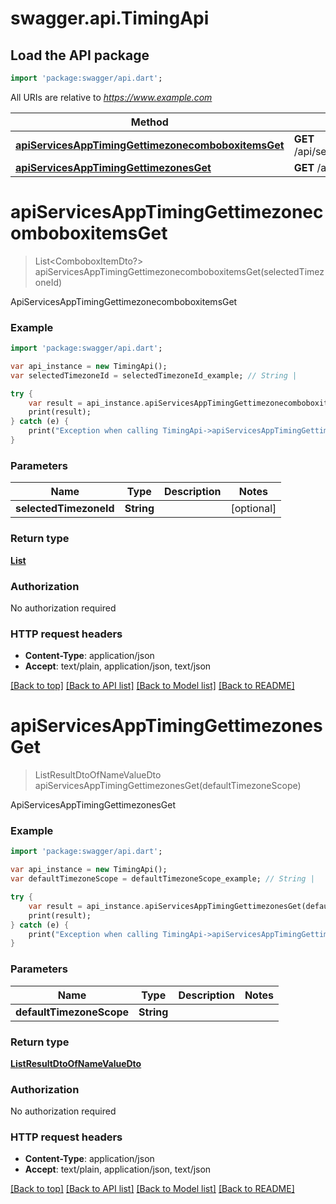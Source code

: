 # swagger.api.TimingApi

## Load the API package
```dart
import 'package:swagger/api.dart';
```

All URIs are relative to *https://www.example.com*

Method | HTTP request | Description
------------- | ------------- | -------------
[**apiServicesAppTimingGettimezonecomboboxitemsGet**](TimingApi.md#apiServicesAppTimingGettimezonecomboboxitemsGet) | **GET** /api/services/app/Timing/GetTimezoneComboboxItems | ApiServicesAppTimingGettimezonecomboboxitemsGet
[**apiServicesAppTimingGettimezonesGet**](TimingApi.md#apiServicesAppTimingGettimezonesGet) | **GET** /api/services/app/Timing/GetTimezones | ApiServicesAppTimingGettimezonesGet


# **apiServicesAppTimingGettimezonecomboboxitemsGet**
> List<ComboboxItemDto?> apiServicesAppTimingGettimezonecomboboxitemsGet(selectedTimezoneId)

ApiServicesAppTimingGettimezonecomboboxitemsGet



### Example 
```dart
import 'package:swagger/api.dart';

var api_instance = new TimingApi();
var selectedTimezoneId = selectedTimezoneId_example; // String | 

try { 
    var result = api_instance.apiServicesAppTimingGettimezonecomboboxitemsGet(selectedTimezoneId);
    print(result);
} catch (e) {
    print("Exception when calling TimingApi->apiServicesAppTimingGettimezonecomboboxitemsGet: $e\n");
}
```

### Parameters

Name | Type | Description  | Notes
------------- | ------------- | ------------- | -------------
 **selectedTimezoneId** | **String**|  | [optional] 

### Return type

[**List<ComboboxItemDto>**](ComboboxItemDto.md)

### Authorization

No authorization required

### HTTP request headers

 - **Content-Type**: application/json
 - **Accept**: text/plain, application/json, text/json

[[Back to top]](#) [[Back to API list]](../README.md#documentation-for-api-endpoints) [[Back to Model list]](../README.md#documentation-for-models) [[Back to README]](../README.md)

# **apiServicesAppTimingGettimezonesGet**
> ListResultDtoOfNameValueDto apiServicesAppTimingGettimezonesGet(defaultTimezoneScope)

ApiServicesAppTimingGettimezonesGet



### Example 
```dart
import 'package:swagger/api.dart';

var api_instance = new TimingApi();
var defaultTimezoneScope = defaultTimezoneScope_example; // String | 

try { 
    var result = api_instance.apiServicesAppTimingGettimezonesGet(defaultTimezoneScope);
    print(result);
} catch (e) {
    print("Exception when calling TimingApi->apiServicesAppTimingGettimezonesGet: $e\n");
}
```

### Parameters

Name | Type | Description  | Notes
------------- | ------------- | ------------- | -------------
 **defaultTimezoneScope** | **String**|  | 

### Return type

[**ListResultDtoOfNameValueDto**](ListResultDtoOfNameValueDto.md)

### Authorization

No authorization required

### HTTP request headers

 - **Content-Type**: application/json
 - **Accept**: text/plain, application/json, text/json

[[Back to top]](#) [[Back to API list]](../README.md#documentation-for-api-endpoints) [[Back to Model list]](../README.md#documentation-for-models) [[Back to README]](../README.md)

